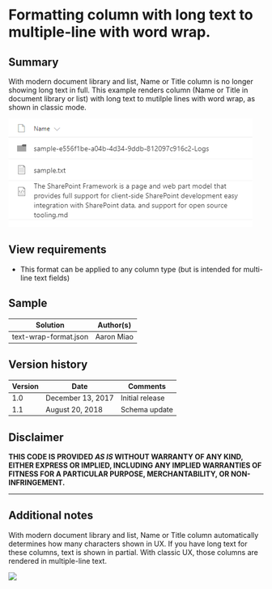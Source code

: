 # Formatting column with long text to multiple-line with word wrap.

## Summary
With modern document library and list, Name or Title column is no longer showing long text in full. This example renders column (Name or Title in document library or list) with long text to mutilple lines with word wrap, as shown in classic mode.

![screenshot of the sample](./text-wrap-format.png)

## View requirements
- This format can be applied to any column type (but is intended for multi-line text fields)

## Sample

Solution|Author(s)
--------|---------
text-wrap-format.json | Aaron Miao

## Version history

Version|Date|Comments
-------|----|--------
1.0|December 13, 2017|Initial release
1.1|August 20, 2018|Schema update

## Disclaimer
**THIS CODE IS PROVIDED *AS IS* WITHOUT WARRANTY OF ANY KIND, EITHER EXPRESS OR IMPLIED, INCLUDING ANY IMPLIED WARRANTIES OF FITNESS FOR A PARTICULAR PURPOSE, MERCHANTABILITY, OR NON-INFRINGEMENT.**

---

## Additional notes
With modern document library and list, Name or Title column automatically determines how many characters shown in UX. If you have long text for these columns, text is shown in partial. With classic UX, those columns are rendered in multiple-line text.

<img src="https://telemetry.sharepointpnp.com/sp-dev-list-formatting/column-samples/text-wrap-format" />